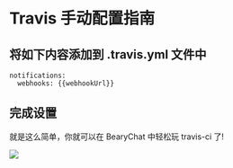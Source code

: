 # Travis 手动配置指南

## 将如下内容添加到 .travis.yml 文件中

```
notifications:
  webhooks: {{webhookUrl}}
```

## 完成设置

就是这么简单，你就可以在 BearyChat 中轻松玩 travis-ci 了!

![](http://7jpt3p.com1.z0.glb.clouddn.com/Fn0rZmTuspJZXVgRUq7fUww0pD88)
